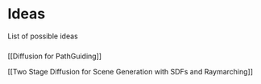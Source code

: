 # Ideas

List of possible ideas

###

[[Diffusion for PathGuiding]]

[[Two Stage Diffusion for Scene Generation with SDFs and Raymarching]]
